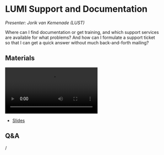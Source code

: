 # LUMI Support and Documentation

*Presenter: Jorik van Kemenade (LUST)*

Where can I find documentation or get training, and which support services are 
available for what problems? And how can I formulate a support ticket so that I can
get a quick answer without much back-and-forth mailing?


## Materials

<!--
Materials will be made available after the lecture
-->
<video src="https://462000265.lumidata.eu/2p3day-20250303/recordings/106-Support.mp4" controls="controls"></video>
<!--
-   A video recording will follow.
-->

-   [Slides](https://462000265.lumidata.eu/2p3day-20250303/files/LUMI-2p3day-20250303-106-Support.pdf)

<!--
-   [Course notes](106-Support.md)
-->


## Q&A

/
